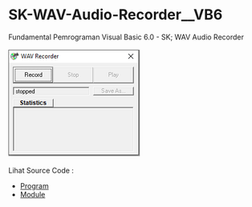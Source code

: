 # SK-WAV-Audio-Recorder__VB6
Fundamental Pemrograman Visual Basic 6.0 - SK; WAV Audio Recorder<br><br>
<img src="https://github.com/RizkyKhapidsyah/SK-WAV-Audio-Recorder__VB6/blob/main/result/001.PNG"><br><br>
Lihat Source Code : <br>
- <a href="https://github.com/RizkyKhapidsyah/SK-WAV-Audio-Recorder__VB6/blob/main/Form1.frm">Program</a><br>
- <a href="https://github.com/RizkyKhapidsyah/SK-WAV-Audio-Recorder__VB6/blob/main/Module1.bas">Module</a>
